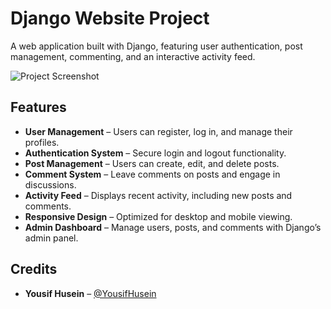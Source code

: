 # Django Website Project

A web application built with Django, featuring user authentication, post management, commenting, and an interactive activity feed.

![Project Screenshot](https://github.com/user-attachments/assets/438634f1-7874-4941-9e14-3a3a75e2ceb2)

## Features

- **User Management** – Users can register, log in, and manage their profiles.
- **Authentication System** – Secure login and logout functionality.
- **Post Management** – Users can create, edit, and delete posts.
- **Comment System** – Leave comments on posts and engage in discussions.
- **Activity Feed** – Displays recent activity, including new posts and comments.
- **Responsive Design** – Optimized for desktop and mobile viewing.
- **Admin Dashboard** – Manage users, posts, and comments with Django’s admin panel.

## Credits

- **Yousif Husein** – [@YousifHusein](https://github.com/YousifHusein)
